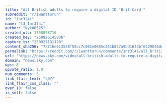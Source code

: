 ```yaml
---
title: "All British adults to require a digital ID 'Brit Card'"
subreddit: "r/iwanttorun"
id: "1nr3l4i"
name: "t3_1nr3l4i"
author: "kyk00525"
created_utc: 1758898716
created_key: "250926145836"
capture_ts: "250927131120"
content_sha256: "7a716e613538f58cc7c061e0685c351b857a9bd16f3bf6429846ddb5424b13de"
permalink: "https://reddit.com/r/iwanttorun/comments/1nr3l4i/all_british_adults_to_require_a_digital_id_brit/"
url: "https://news.sky.com/video/all-british-adults-to-require-a-digital-id-brit-card-13438041"
domain: "news.sky.com"
ups: 8
upvote_ratio: 1.0
num_comments: 5
link_flair_text: "讨论"
link_flair_css_class: ""
over_18: false
is_self: false
---
```


